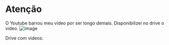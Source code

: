 # Atenção
O Youtube barrou meu vídeo por ser longo demais. Disponibilizei no drive o video.
![image](https://github.com/user-attachments/assets/8fbd8eb4-7380-41ec-86c2-ea2179d56d75)

Drive com videos: 
